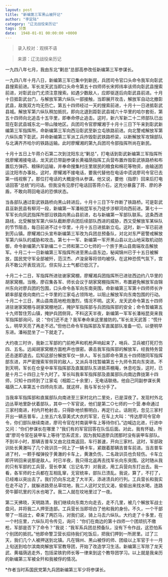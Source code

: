 ```yaml
---
layout: post
title: "新编第三军黑山被歼记"
author: "李定陆"
category: "辽沈战役亲历记"
tags: 分类
date:  1948-01-01 00:00:00 +0000
---
```


> 录入校对：观棋不语

> 来源：辽沈战役亲历记


一九四八年七月，我由东北“剿总”总部高参改任新编第三军参谋长。

一九四八年十月八日，新编第三军已集中到新民，兵团司令官口头命令我军向彰武县搜索前进。军长龙天武当即口头命令第五十四师师长宋邦纬率该师向彰武县搜索前进，对彰武台门尤须注意搜索。如遇少数敌人，应即驱逐后向彰武县前进。十月十日抵彰武台门，与解放军第六纵队一部接触，当即展开攻击，解放军自动北撤彰武县，敌我双方均无伤亡。第五十四师经过一天的搜索前进，十月十一日进抵彰武县城。解放军第六纵队稍加抵抗，即向北退到距彰武县城六十华里的哈尔套街，第五十四师向北追击十五华里，即奉命停止追击。这时，新六军新二十二师部队已出现在彰武县城东北一带山陵地区。兵团司令官廖耀湘于十月十三日下午来到彰武新编第三军指挥所，命新编第三军向西沿彰武至新立屯铁路前进。向北警戒解放军第六纵队南下彰武，并命新编第三军派工兵炸毁彰武铁路桥梁，以断解放军攻锦部队与北满齐齐哈尔的铁路运输。此时廖耀湘的第九兵团司令部指挥所尚在新民。

十月十五日上午蒋介石第二次到沈阳东北“剿总”，打电话到彰武新编第三军指挥所找廖耀湘接电话，龙天武已带副参谋长黄福荫指挥工兵营布置炸毁彰武铁路桥和布置后方弹药、粮秣的运输，并奉命搜集村庄里居民的粮食和棉花等物资，由输送团运沈阳市办事处。这时，廖耀湘不接电话，要我代替他在电话中谎说廖司令官已去第一线视察了。那位打电话的大概是侍从参谋。他又说，要他（指廖）回来后打电话回答“总统”的问话。但我没有见廖打电话回答蒋介石，这充分暴露了蒋、廖的矛盾，不敢向蒋回电话的恐惧状态。

当各部队通过彰武铁路桥向黑山转进后，十月十三日下午炸断了铁路桥。可是彰武县亘新民县有柳河一段，新编第一军潘裕昆军长乃徒步涉柳河向西前进。第七十一军军长向凤武指挥所部沿铁路向黑山县前进，右与新编第一军部队联系。这条西进路线，北受解放军第六纵队截断廖兵团后续部队西进的威胁，西又受解放军某纵队的节节阻击，每日前进不过十华里，十月十五日进抵新立屯。这时，新一军已前进到芳山镇。廖耀湘口头宣布新编第三军改为兵团总预备队，对北对东严密警戒解放军第六纵队的威胁和攻击。第七十一军、新编第一军开黑山县以北山地采取机动防御，命令新编第六军新编二十二师和第二○七师的一个旅于黑山县南端攻击解放军。十月二十一日新编第三军指挥所进至黑山县东边，秘闻锦州已于十五日被解放，国民党守军全部被歼，范汉杰、卢浚泉等将领均被俘。在这种恐慌气氛下，宫兵不敢公开表现消沉，但实际上士气都已低沉了。

十月二十二日，军指挥所进驻谢家窝棚，廖耀湘兵团指挥所已进驻西边约八华里的胡家窝棚。当晚，廖召集各军、师长会议于胡家窝棚指挥所，布置避免解放军由锦州东向对廖兵团的包围，口头命令各军向东南突围，命新编第三军第十四师师长许颖率部星夜向南约二十华里的江家屯占领阵地，以阻止解放军向东南包围的行动。
十月二十三日，黑山县南高地枪炮激烈，情况不明。这天，龙天武命令第五十四师进驻谢家窝棚与胡家窝棚地区，掩护军指挥部与兵团指挥部的安全；命令暂编第五十九师暂住芳山镇，掩护兵团侧背。不料这天半夜，新编第一军军长潘裕昆突来我军指挥部询问，说：“你们还不走？我军奉命来这里接防的。”军长龙天武答：“慌什么，明早天亮了再走不迟。”但他已命令军指挥部及军直属部队准备一切，以便明早东进。潘裕昆坐了一下就走了。

大约夜三时许，我新三军部的门前枪声和机枪声响起来了，哨兵、卫兵被打死打伤四、五名。远闻胡家窝棚方面枪声也很密。袭击我军指挥部的解放军，经我特务营还击遂即退去。后知这部分解放军仅一排人。军长当即命令第五十四师随同军指挥部东进，并严密搜索军侧背的敌人，又派兵寻找暂编第五十九师令其向东突进。不到天明，军长在仓皇中率军指挥部及直属部队东进抵茶棚庵，休息吃饭，这时，已是十月二十四日上午九时了。军长叫我率军指挥部及直属部队向南边靠拢第十四师，只知十四师到了江家屯（相距二十余里），无电话联络。他自己同副参谋长黄福荫二人率第五十四师向东进。就这样，我与军长分手了。

当我率军指挥部和直属部队向南进至三家村北约二里处，已是深夜了。发现村外北边丛草地里卧伏着部队，其中一个军官说，他们是第二○七师的一个营.奉命通过三家村南进，村内开枪射击，只得卧地侦察明白，再定行止。话刚完，忽见三家村开出一辆吉普车，上坐五六名穿美式大衣的军官，在车上大叫：“传达廖司令官命令，你们部队继续南进，廖司令官在村南装甲车上等待你们。”边喊边北进，行进中又问：“你们参谋长在哪里？”我们有的军官回答在队伍后面。对此，我有怀疑。所谓“廖司令官在装甲车上等待”恐系谎言，因为我知道廖兵团那时没有装甲车部队。不到半小时，那辆吉普车又由北往南返回，车行甚速，开向三家村。这时，军部政训处长黄澈叫了几个政训员一同上了一辆卡车，紧跟着那辆吉普车前进。当吉普车进了村，一颗手榴弹投于黄澈的卡车上，黄澈负伤，二名政训员也负轻伤。卡车立即开转回来说那是敌人。时已半夜，我只得北返再去找军长向东突围。这时随从我的只有军部的工兵营，营长李某（忘记名字）对我说，用工兵营向东打出去。我一看，各军师的士兵都在互相乱窜，无官统率，部队已溃乱。我说，算了，不打了，已经难以突出去了。我们仍向东北走了大半天，添进溃兵的行列。工兵营长和我实在走不动了，就躲进路旁丛草坟地，我二人这时又饥又渴，偷偷出来找水喝，连路旁牛脚坑里的污水也喝了。我二人就在坟地里过了一夜。

第二天拂晓，天明路清，我们继续向东南方向走去，走不几里，被几个解放军战士盘问，并将我二人押至连部。工兵营长当即坦白了他和我的身份。不久，一个干部带了一班战士，牵来了两匹马，对我们说，骑上马去六纵队。大约走了十多里，在一个村庄里，六纵队司令传见，询问：“你们在南边的第十四师一个团顽抗不缴枪，军部是否下了命令？”我说：“我军系兵团总预备队，没有下令作战，这恐怕系个别团的抵抗。”他即命警卫营长招待我们吃饭后，把我们押到一所房里。过了三天，我们几个人被押送到北镇。凡在锦州、黑山被俘的师、团级以上军官于十一月上旬送到哈尔滨南岗解放军官教导团，开始了改造学习生活。新编第三军除了龙天武、黄福荫逃走外，包括梁铁豹师长等一律来到这个教导团学习。以上就是我亲历的新编第三军被全歼和我被俘的情况。

*作者当时系国民党第九兵团新编第三军少将参谋长。
